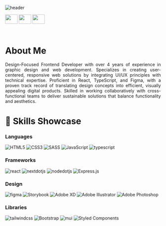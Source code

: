 ![header](https://github.com/user-attachments/assets/18660acc-2f71-47e3-97ca-8366e4c672df)

<p align="left">
<a href="https://www.linkedin.com/in/ayakakojimaak/" target="_blank"><img align="center" src="https://cdn.jsdelivr.net/npm/simple-icons@3.0.1/icons/linkedin.svg" height="30" width="40" /></a>
 <a href="https://www.upwork.com/freelancers/~01ae611c01ac66b6b1" target="_blank"><img align="center" src="https://cdn.jsdelivr.net/npm/simple-icons@3.0.1/icons/upwork.svg" height="30" width="40" /></a>
 <a href="mailto: ayakakojima.ak@gmail.com" target="blank"><img align="center" src="https://simpleicons.org/icons/gmail.svg" height="30" width="40" /></a>
</p>
&nbsp;

<h1 align="left"> About Me</h1>
<p align="justify">Design-Focused Frontend Developer with over 4 years of experience in graphic design and web development. Specializes in creating user-centered, responsive web solutions by integrating UI/UX principles with technical expertise. Proficient in React, TypeScript, and Figma, with a proven track record of translating design concepts into efficient, visually appealing digital products. Skilled in working collaboratively with cross-functional teams to deliver sustainable solutions that balance functionality and aesthetics.</p>

<h1 align="left">🚀 Skills Showcase</h1>

### Languages

![HTML5](https://img.shields.io/badge/html5-%23E34F26.svg?style=for-the-badge&logo=html5&logoColor=white)
![CSS3](https://img.shields.io/badge/css3-%231572B6.svg?style=for-the-badge&logo=css3&logoColor=white)
![SASS](https://img.shields.io/badge/SASS-hotpink.svg?style=for-the-badge&logo=SASS&logoColor=white)
![JavaScript](https://img.shields.io/badge/JavaScript%20-%23F7DF1E.svg?style=for-the-badge&logo=javascript&logoColor=black)
![typescript](https://img.shields.io/badge/typescript-3178C6.svg?style=for-the-badge&logo=typescript&logoColor=white)

### Frameworks

![react](https://img.shields.io/badge/react.js-61DAFB.svg?style=for-the-badge&logo=react&logoColor=black)
![nextdotjs](https://img.shields.io/badge/next.js-000000.svg?style=for-the-badge&logo=nextdotjs&logoColor=white)
![nodedotjs](https://img.shields.io/badge/node.js-339933.svg?style=for-the-badge&logo=nodedotjs&logoColor=white)
![Express.js](https://img.shields.io/badge/express.js-%23404d59.svg?style=for-the-badge&logo=express&logoColor=%2361DAFB)

### Design

![figma](https://img.shields.io/badge/figma-F24E1E.svg?style=for-the-badge&logo=figma&logoColor=white)
![Storybook](https://img.shields.io/badge/-Storybook-FF4785?style=for-the-badge&logo=storybook&logoColor=white)
![Adobe XD](https://img.shields.io/badge/Adobe%20XD-470137?style=for-the-badge&logo=Adobe%20XD&logoColor=#FF61F6)
![Adobe Illustrator](https://img.shields.io/badge/adobe%20illustrator-%23FF9A00.svg?style=for-the-badge&logo=adobe%20illustrator&logoColor=white)
![Adobe Photoshop](https://img.shields.io/badge/adobe%20photoshop-%2331A8FF.svg?style=for-the-badge&logo=adobe%20photoshop&logoColor=white)

### Libraries

![tailwindcss](https://img.shields.io/badge/tailwind_css-06B6D4.svg?style=for-the-badge&logo=tailwindcss&logoColor=white)
![Bootstrap](https://img.shields.io/badge/Bootstrap-7952B3.svg?style=for-the-badge&logo=bootstrap&logoColor=white)
![mui](https://img.shields.io/badge/mui-007FFF.svg?style=for-the-badge&logo=mui&logoColor=white)
![Styled Components](https://img.shields.io/badge/styled--components-DB7093?style=for-the-badge&logo=styled-components&logoColor=white)
